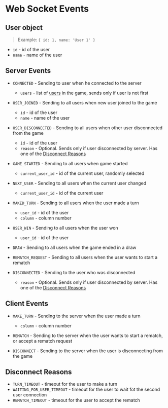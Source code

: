 # <!-- {docsify-ignore} -->
# Web Socket Events

## User object
> Example: `{ id: 1, name: 'User 1' }`

- `id` - id of the user
- `name` - name of the user

## Server Events
- `CONNECTED` - Sending to user when he connected to the server
    - `users` - list of [users](#user-object) in the game, sends only if user is not first


- `USER_JOINED` - Sending to all users when new user joined to the game
    - `id` - id of the user
    - `name` - name of the user


- `USER_DISCONNECTED` - Sending to all users when other user disconnected from the game
    - `id` - id of the user
    - `reason` - Optional. Sends only if user disconnected by server. Has one of the [Disconnect Reasons](#disconnect-reasons)


- `GAME_STARTED` - Sending to all users when game started
    - `current_user_id` - id of the current user, randomly selected


- `NEXT_USER` - Sending to all users when the current user changed
    - `current_user_id` - id of the current user


- `MAKED_TURN` - Sending to all users when the user made a turn
    - `user_id` - id of the user
    - `column` - column number


- `USER_WIN` - Sending to all users when the user won
    - `user_id` - id of the user


- `DRAW` - Sending to all users when the game ended in a draw


- `REMATCH_REQUEST` - Sending to all users when the user wants to start a rematch


- `DISCONNECTED` - Sending to the user who was disconnected
    - `reason` - Optional. Sends only if user disconnected by server. Has one of the [Disconnect Reasons](#disconnect-reasons)

## Client Events
- `MAKE_TURN` - Sending to the server when the user made a turn
    - `column` - column number


- `REMATCH` - Sending to the server when the user wants to start a rematch, or accept a rematch request


- `DISCONNECT` - Sending to the server when the user is disconnecting from the game


## Disconnect Reasons
- `TURN_TIMEOUT` - timeout for the user to make a turn
- `WAITING_FOR_USER_TIMEOUT` - timeout for the user to wait fot the second user connection
- `REMATCH_TIMEOUT` - timeout for the user to accept the rematch
